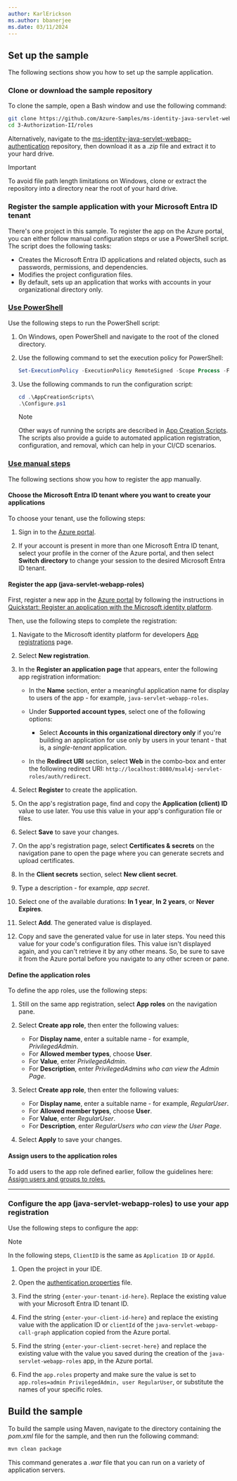 ```yaml
---
author: KarlErickson
ms.author: bbanerjee
ms.date: 03/11/2024
---
```


## Set up the sample

The following sections show you how to set up the sample application.

### Clone or download the sample repository

To clone the sample, open a Bash window and use the following command:

```bash
git clone https://github.com/Azure-Samples/ms-identity-java-servlet-webapp-authentication.git
cd 3-Authorization-II/roles
```

Alternatively, navigate to the [ms-identity-java-servlet-webapp-authentication](https://github.com/Azure-Samples/ms-identity-java-servlet-webapp-authentication) repository, then download it as a *.zip* file and extract it to your hard drive.

> [!IMPORTANT]
> To avoid file path length limitations on Windows, clone or extract the repository into a directory near the root of your hard drive.

### Register the sample application with your Microsoft Entra ID tenant

There's one project in this sample. To register the app on the Azure portal, you can either follow manual configuration steps or use a PowerShell script. The script does the following tasks:

- Creates the Microsoft Entra ID applications and related objects, such as passwords, permissions, and dependencies.
- Modifies the project configuration files.
- By default, sets up an application that works with accounts in your organizational directory only.

### [Use PowerShell](#tab/PowerShell)

Use the following steps to run the PowerShell script:

1. On Windows, open PowerShell and navigate to the root of the cloned directory.

1. Use the following command to set the execution policy for PowerShell:

   ```powershell
   Set-ExecutionPolicy -ExecutionPolicy RemoteSigned -Scope Process -Force
   ```

1. Use the following commands to run the configuration script:

   ```powershell
   cd .\AppCreationScripts\
   .\Configure.ps1
   ```

   > [!NOTE]
   > Other ways of running the scripts are described in [App Creation Scripts](https://github.com/Azure-Samples/ms-identity-java-servlet-webapp-authentication/blob/main/3-Authorization-II/roles/AppCreationScripts/AppCreationScripts.md). The scripts also provide a guide to automated application registration, configuration, and removal, which can help in your CI/CD scenarios.

### [Use manual steps](#tab/Manual)

The following sections show you how to register the app manually.

#### Choose the Microsoft Entra ID tenant where you want to create your applications

To choose your tenant, use the following steps:

1. Sign in to the [Azure portal](https://portal.azure.com).

1. If your account is present in more than one Microsoft Entra ID tenant, select your profile in the corner of the Azure portal, and then select **Switch directory** to change your session to the desired Microsoft Entra ID tenant.

#### Register the app (java-servlet-webapp-roles)

First, register a new app in the [Azure portal](https://portal.azure.com) by following the instructions in [Quickstart: Register an application with the Microsoft identity platform](/entra/identity-platform/quickstart-register-app).

Then, use the following steps to complete the registration:

1. Navigate to the Microsoft identity platform for developers [App registrations](https://go.microsoft.com/fwlink/?linkid=2083908) page.

1. Select **New registration**.

1. In the **Register an application page** that appears, enter the following app registration information:

   - In the **Name** section, enter a meaningful application name for display to users of the app - for example, `java-servlet-webapp-roles`.
   - Under **Supported account types**, select one of the following options:

     - Select **Accounts in this organizational directory only** if you're building an application for use only by users in your tenant - that is, a *single-tenant* application.
   - In the **Redirect URI** section, select **Web** in the combo-box and enter the following redirect URI: `http://localhost:8080/msal4j-servlet-roles/auth/redirect`.
1. Select **Register** to create the application.

1. On the app's registration page, find and copy the **Application (client) ID** value to use later. You use this value in your app's configuration file or files.

1. Select **Save** to save your changes.

1. On the app's registration page, select **Certificates & secrets** on the navigation pane to open the page where you can generate secrets and upload certificates.

1. In the **Client secrets** section, select **New client secret**.

1. Type a description - for example, *app secret*.

1. Select one of the available durations: **In 1 year**, **In 2 years**, or **Never Expires**.

1. Select **Add**. The generated value is displayed.

1. Copy and save the generated value for use in later steps. You need this value for your code's configuration files. This value isn't displayed again, and you can't retrieve it by any other means. So, be sure to save it from the Azure portal before you navigate to any other screen or pane.

#### Define the application roles

To define the app roles, use the following steps:

1. Still on the same app registration, select **App roles** on the navigation pane.

1. Select **Create app role**, then enter the following values:

   - For **Display name**, enter a suitable name - for example, *PrivilegedAdmin*.
   - For **Allowed member types**, choose **User**.
   - For **Value**, enter *PrivilegedAdmin*.
   - For **Description**, enter *PrivilegedAdmins who can view the Admin Page*.

1. Select **Create app role**, then enter the following values:

   - For **Display name**, enter a suitable name - for example, *RegularUser*.
   - For **Allowed member types**, choose **User**.
   - For **Value**, enter *RegularUser*.
   - For **Description**, enter *RegularUsers who can view the User Page*.

1. Select **Apply** to save your changes.

#### Assign users to the application roles

 To add users to the app role defined earlier, follow the guidelines here: [Assign users and groups to roles.](/entra/identity-platform/howto-add-app-roles-in-apps#assign-users-and-groups-to-microsoft-entra-roles)

---

### Configure the app (java-servlet-webapp-roles) to use your app registration

Use the following steps to configure the app:

> [!NOTE]
> In the following steps, `ClientID` is the same as `Application ID` or `AppId`.

1. Open the project in your IDE.

1. Open the [authentication.properties](https://github.com/Azure-Samples/ms-identity-java-servlet-webapp-authentication/blob/main/3-Authorization-II/roles/src/main/resources/authentication.properties) file.

1. Find the string `{enter-your-tenant-id-here}`. Replace the existing value with your Microsoft Entra ID tenant ID.

1. Find the string `{enter-your-client-id-here}` and replace the existing value with the application ID or `clientId` of the `java-servlet-webapp-call-graph` application copied from the Azure portal.

1. Find the string `{enter-your-client-secret-here}` and replace the existing value with the value you saved during the creation of the `java-servlet-webapp-roles` app, in the Azure portal.

1. Find the `app.roles` property and make sure the value is set to `app.roles=admin PrivilegedAdmin, user RegularUser`, or substitute the names of your specific roles.

## Build the sample

To build the sample using Maven, navigate to the directory containing the *pom.xml* file for the sample, and then run the following command:

```bash
mvn clean package
```

This command generates a *.war* file that you can run on a variety of application servers.

